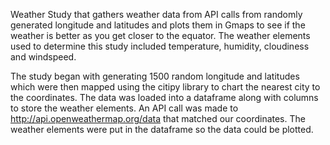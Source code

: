 Weather Study that gathers weather data from API calls from randomly generated longitude and latitudes and plots them in Gmaps to see if the weather is better as you get closer to the equator.  The weather elements used to determine this study included temperature, humidity, cloudiness and windspeed.  

The study began with generating 1500 random longitude and latitudes which were then mapped using the citipy library to chart the nearest city to the coordinates. The data was loaded into a dataframe along with columns to store the weather elements.  An API call was made to http://api.openweathermap.org/data that matched our coordinates.  The weather elements were put in the dataframe so the data could be plotted. 

